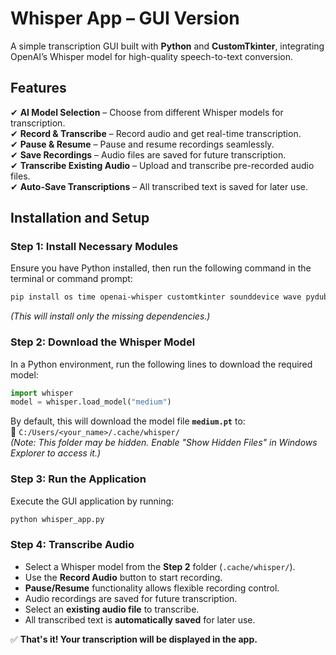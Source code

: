 # **Whisper App – GUI Version**  

A simple transcription GUI built with **Python** and **CustomTkinter**, integrating OpenAI’s Whisper model for high-quality speech-to-text conversion.  

## **Features**  

✔ **AI Model Selection** – Choose from different Whisper models for transcription.  
✔ **Record & Transcribe** – Record audio and get real-time transcription.  
✔ **Pause & Resume** – Pause and resume recordings seamlessly.  
✔ **Save Recordings** – Audio files are saved for future transcription.  
✔ **Transcribe Existing Audio** – Upload and transcribe pre-recorded audio files.  
✔ **Auto-Save Transcriptions** – All transcribed text is saved for later use.  

## **Installation and Setup**  

### **Step 1: Install Necessary Modules**  
Ensure you have Python installed, then run the following command in the terminal or command prompt:  

```sh
pip install os time openai-whisper customtkinter sounddevice wave pydub pyperclip
```
_(This will install only the missing dependencies.)_  

### **Step 2: Download the Whisper Model**  
In a Python environment, run the following lines to download the required model:  

```python
import whisper
model = whisper.load_model("medium")
```  

By default, this will download the model file **`medium.pt`** to:  
📂 `C:/Users/<your_name>/.cache/whisper/`  
_(Note: This folder may be hidden. Enable "Show Hidden Files" in Windows Explorer to access it.)_  

### **Step 3: Run the Application**  
Execute the GUI application by running:  
```sh
python whisper_app.py
```

### **Step 4: Transcribe Audio**  
- Select a Whisper model from the **Step 2** folder (`.cache/whisper/`).  
- Use the **Record Audio** button to start recording.  
- **Pause/Resume** functionality allows flexible recording control.  
- Audio recordings are saved for future transcription.  
- Select an **existing audio file** to transcribe.  
- All transcribed text is **automatically saved** for later use.  

✅ **That's it! Your transcription will be displayed in the app.**  
